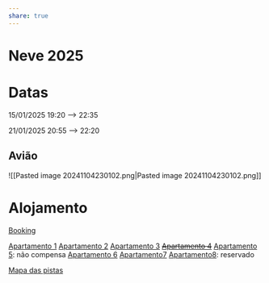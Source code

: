 ```yaml
---
share: true
---
```

# Neve 2025
# Datas

15/01/2025 19:20 --> 22:35

21/01/2025 20:55 --> 22:20

## Avião 

![[Pasted image 20241104230102.png|Pasted image 20241104230102.png]]



# Alojamento

[Booking](https://www.booking.com/searchresults.en-gb.html?label=gen173nr-1BCAEoggI46AdIM1gEaLsBiAEBmAEJuAEXyAEP2AEB6AEBiAIBqAIDuALKma-5BsACAdICJDY3MWZjMGU1LTdlMTEtNDQ3Ni1iZDE2LWY0OTU4YWVhZWY0OdgCBeACAQ&sid=8dfa6b0fa530314b4132425abba9d4a8&aid=304142&ss=Morzine%2C+Rh%C3%B4ne-Alps%2C+France&ssne=Porto&ssne_untouched=Porto&lang=en-gb&src=searchresults&dest_id=-1453796&dest_type=city&ac_position=0&ac_click_type=b&ac_langcode=en&ac_suggestion_list_length=5&search_selected=true&search_pageview_id=00a58dcff004015d&checkin=2025-01-15&checkout=2025-01-21&group_adults=2&no_rooms=1&group_children=0&nflt=oos%3D1%3Bprice%3DEUR-min-100-1%3Breview_score%3D80)

[Apartamento 1](https://www.booking.com/hotel/fr/studio-au-pied-des-pistes-avec-une-vue-sur-la-montagne.en-gb.html?label=gen173nr-1BCAEoggI46AdIM1gEaLsBiAEBmAEJuAEXyAEP2AEB6AEBiAIBqAIDuALKma-5BsACAdICJDY3MWZjMGU1LTdlMTEtNDQ3Ni1iZDE2LWY0OTU4YWVhZWY0OdgCBeACAQ&sid=8dfa6b0fa530314b4132425abba9d4a8&aid=304142&ucfs=1&checkin=2025-01-15&checkout=2025-01-21&dest_id=-1453796&dest_type=city&group_adults=2&no_rooms=1&group_children=0&nflt=oos%3D1%3Bprice%3DEUR-min-100-1%3Breview_score%3D80&matching_block_id=1115310301_384428975_4_0_0&atlas_src=sr_iw_title)
[Apartamento 2](https://www.booking.com/hotel/fr/champs-fleuris-cfs7-cosy-view-3-pers.en-gb.html?label=gen173nr-1BCAEoggI46AdIM1gEaLsBiAEBmAEJuAEXyAEP2AEB6AEBiAIBqAIDuALKma-5BsACAdICJDY3MWZjMGU1LTdlMTEtNDQ3Ni1iZDE2LWY0OTU4YWVhZWY0OdgCBeACAQ&sid=8dfa6b0fa530314b4132425abba9d4a8&aid=304142&ucfs=1&checkin=2025-01-15&checkout=2025-01-21&dest_id=-1453796&dest_type=city&group_adults=2&no_rooms=1&group_children=0&nflt=oos%3D1%3Bprice%3DEUR-min-100-1%3Breview_score%3D80&matching_block_id=1224571202_394564222_3_0_0&atlas_src=sr_iw_title)
[Apartamento 3](https://www.booking.com/hotel/fr/studio-chatel-1-piece-4-personnes-fr-1-693-51.en-gb.html?label=gen173nr-1BCAEoggI46AdIM1gEaLsBiAEBmAEJuAEXyAEP2AEB6AEBiAIBqAIDuALKma-5BsACAdICJDY3MWZjMGU1LTdlMTEtNDQ3Ni1iZDE2LWY0OTU4YWVhZWY0OdgCBeACAQ&sid=8dfa6b0fa530314b4132425abba9d4a8&aid=304142&ucfs=1&checkin=2025-01-15&checkout=2025-01-21&dest_id=-1453796&dest_type=city&group_adults=2&no_rooms=1&group_children=0&nflt=oos%3D1%3Bprice%3DEUR-min-100-1%3Breview_score%3D80&matching_block_id=933236102_365415058_4_0_0&atlas_src=sr_iw_title)
[~~Apartamento 4~~](https://www.booking.com/hotel/fr/studio-acceuillant-au-pied-des-pistes.en-gb.html?label=gen173nr-1BCAEoggI46AdIM1gEaLsBiAEBmAEJuAEXyAEP2AEB6AEBiAIBqAIDuALKma-5BsACAdICJDY3MWZjMGU1LTdlMTEtNDQ3Ni1iZDE2LWY0OTU4YWVhZWY0OdgCBeACAQ&sid=8dfa6b0fa530314b4132425abba9d4a8&aid=304142&ucfs=1&checkin=2025-01-15&checkout=2025-01-21&dest_id=-1453796&dest_type=city&group_adults=2&no_rooms=1&group_children=0&nflt=price%3DEUR-min-100-1%3Boos%3D1&matching_block_id=626577201_387078229_4_0_0&atlas_src=sr_iw_title)
[Apartamento 5](https://www.booking.com/hotel/fr/ardesia.en-gb.html?label=gen173nr-1BCAEoggI46AdIM1gEaLsBiAEBmAEJuAEXyAEP2AEB6AEBiAIBqAIDuALKma-5BsACAdICJDY3MWZjMGU1LTdlMTEtNDQ3Ni1iZDE2LWY0OTU4YWVhZWY0OdgCBeACAQ&sid=8dfa6b0fa530314b4132425abba9d4a8&aid=304142&ucfs=1&checkin=2025-01-15&checkout=2025-01-21&dest_id=-1453796&dest_type=city&group_adults=2&no_rooms=1&group_children=0&nflt=price%3DEUR-min-100-1%3Boos%3D1&matching_block_id=1273913809_400205952_0_1_0&atlas_src=sr_iw_title): não compensa
[Apartamento 6](https://www.airbnb.pt/rooms/50301343?adults=3&location=Morzine%2C%20Auvergne%20Rh%C3%B4ne%20Alpes%2C%20France&federated_search_id=8cf49ed3-f3da-4518-8f2a-0b4b2117b105&source_impression_id=p3_1637187135_5OnG2f4V6SBCUJqc&guests=3&check_in=2025-01-15&check_out=2025-01-22)
[Apartamento7](https://www.airbnb.pt/rooms/44475571?adults=3&federated_search_id=9f473a78-8613-4f5c-9f59-6949a6be85b7&source_impression_id=p3_1639327558_9vNSkPV5fJGBOHAA&guests=3&check_in=2025-01-15&check_out=2025-01-21)
[Apartamento8](https://www.airbnb.pt/rooms/555698667848792920?source_impression_id=p3_1731967546_P3Vue3t1f4xRm47E): reservado


[Mapa das pistas](https://www.portesdusoleil.com/en-hiver/pistes-et-remontees-mecaniques/)

